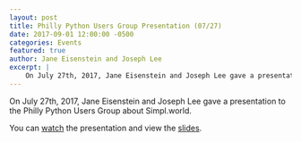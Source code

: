 ```yaml
---
layout: post
title: Philly Python Users Group Presentation (07/27)
date: 2017-09-01 12:00:00 -0500
categories: Events
featured: true
author: Jane Eisenstein and Joseph Lee
excerpt: |
    On July 27th, 2017, Jane Eisenstein and Joseph Lee gave a presentation to the Philly Python Users Group about Simpl.world.
---
```


On July 27th, 2017, Jane Eisenstein and Joseph Lee gave a presentation to the Philly Python Users Group about Simpl.world.

You can [watch](https://bluejeans.com/playback/s/dSHrRDj6q15K31dtI0EFl9EUBHDBKOe5SIsZeq4b1tWnfJQUMHRJZnix38J0f7CG#) the presentation and view the [slides](https://speakerdeck.com/janeeisenstein/simpl-philly-jug-july-2017).

<script async class="speakerdeck-embed" data-id="c27590914c1e4f9dbc786d7911cf042c" data-ratio="1.33333333333333" src="//speakerdeck.com/assets/embed.js"></script>
